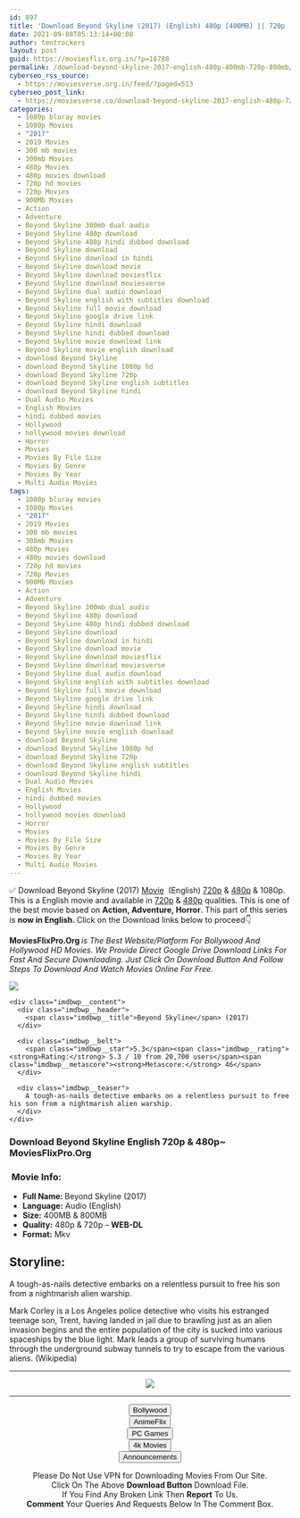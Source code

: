 ```yaml
---
id: 897
title: 'Download Beyond Skyline (2017) (English) 480p [400MB] || 720p [800MB]'
date: 2021-09-08T05:13:14+00:00
author: tentrockers
layout: post
guid: https://moviesflix.org.in/?p=16788
permalink: /download-beyond-skyline-2017-english-480p-400mb-720p-800mb/
cyberseo_rss_source:
  - https://moviesverse.org.in/feed/?paged=513
cyberseo_post_link:
  - https://moviesverse.co/download-beyond-skyline-2017-english-480p-720p/
categories:
  - 1080p bluray movies
  - 1080p Movies
  - "2017"
  - 2019 Movies
  - 300 mb movies
  - 300mb Movies
  - 480p Movies
  - 480p movies download
  - 720p hd movies
  - 720p Movies
  - 900Mb Movies
  - Action
  - Adventure
  - Beyond Skyline 300mb dual audio
  - Beyond Skyline 480p download
  - Beyond Skyline 480p hindi dubbed download
  - Beyond Skyline download
  - Beyond Skyline download in hindi
  - Beyond Skyline download movie
  - Beyond Skyline download moviesflix
  - Beyond Skyline download moviesverse
  - Beyond Skyline dual audio download
  - Beyond Skyline english with subtitles download
  - Beyond Skyline full movie download
  - Beyond Skyline google drive link
  - Beyond Skyline hindi download
  - Beyond Skyline hindi dubbed download
  - Beyond Skyline movie download link
  - Beyond Skyline movie english download
  - download Beyond Skyline
  - download Beyond Skyline 1080p hd
  - download Beyond Skyline 720p
  - download Beyond Skyline english subtitles
  - download Beyond Skyline hindi
  - Dual Audio Movies
  - English Movies
  - hindi dubbed movies
  - Hollywood
  - hollywood movies download
  - Horror
  - Movies
  - Movies By File Size
  - Movies By Genre
  - Movies By Year
  - Multi Audio Movies
tags:
  - 1080p bluray movies
  - 1080p Movies
  - "2017"
  - 2019 Movies
  - 300 mb movies
  - 300mb Movies
  - 480p Movies
  - 480p movies download
  - 720p hd movies
  - 720p Movies
  - 900Mb Movies
  - Action
  - Adventure
  - Beyond Skyline 300mb dual audio
  - Beyond Skyline 480p download
  - Beyond Skyline 480p hindi dubbed download
  - Beyond Skyline download
  - Beyond Skyline download in hindi
  - Beyond Skyline download movie
  - Beyond Skyline download moviesflix
  - Beyond Skyline download moviesverse
  - Beyond Skyline dual audio download
  - Beyond Skyline english with subtitles download
  - Beyond Skyline full movie download
  - Beyond Skyline google drive link
  - Beyond Skyline hindi download
  - Beyond Skyline hindi dubbed download
  - Beyond Skyline movie download link
  - Beyond Skyline movie english download
  - download Beyond Skyline
  - download Beyond Skyline 1080p hd
  - download Beyond Skyline 720p
  - download Beyond Skyline english subtitles
  - download Beyond Skyline hindi
  - Dual Audio Movies
  - English Movies
  - hindi dubbed movies
  - Hollywood
  - hollywood movies download
  - Horror
  - Movies
  - Movies By File Size
  - Movies By Genre
  - Movies By Year
  - Multi Audio Movies
---
```

<div class="thecontent clearfix">
  <p>
    ✅ Download Beyond Skyline (2017) <a href="https://moviesverse.co/category/movies/" data-wpel-link="internal">Movie</a>&nbsp; (English) <a href="https://moviesverse.co/720p-movies/" data-wpel-link="internal">720p</a>&nbsp;&&nbsp;<a href="https://moviesverse.co/480p-movies/" data-wpel-link="internal">480p</a> & 1080p. This is a English movie and available in <a href="https://moviesverse.co/720p-movies/" data-wpel-link="internal">720p</a>&nbsp;&&nbsp;<a href="https://moviesverse.co/480p-movies/" data-wpel-link="internal">480p</a> qualities. This is one of the best movie based on <strong>Action, Adventure, Horror</strong>. This part of this series is <strong>now in <span>English. </span></strong><span>Click on the Download links below to proceed👇</span>
  </p>
  
  <p>
    <strong><span>MoviesFlixPro.Org&nbsp;</span></strong><em>is The Best Website/Platform For Bollywood And Hollywood HD Movies. We Provide Direct Google Drive Download Links For Fast And Secure Downloading. Just Click On Download Button And Follow Steps To&nbsp;Download And Watch Movies Online For Free.</em>
  </p>
  
  <div class="imdbwp imdbwp--movie dark">
    <div class="imdbwp__thumb">
      <a class="imdbwp__link" target="_blank" title="Beyond Skyline" href="https://www.imdb.com/title/tt1724970/" rel="nofollow external noopener noreferrer" data-wpel-link="external"><img class="imdbwp__img" src="https://m.media-amazon.com/images/M/MV5BNDBlMzY1MmMtMWUwMS00ODk5LWJiZDUtN2ZmZjJjYTRhMmNhXkEyXkFqcGdeQXVyMjU3NTI0Mg@@._V1_SX300.jpg" /></a>
    </div>
    
    <div class="imdbwp__content">
      <div class="imdbwp__header">
        <span class="imdbwp__title">Beyond Skyline</span> (2017)
      </div>
      
      <div class="imdbwp__belt">
        <span class="imdbwp__star">5.3</span><span class="imdbwp__rating"><strong>Rating:</strong> 5.3 / 10 from 20,700 users</span><span class="imdbwp__metascore"><strong>Metascore:</strong> 46</span>
      </div>
      
      <div class="imdbwp__teaser">
        A tough-as-nails detective embarks on a relentless pursuit to free his son from a nightmarish alien warship.
      </div>
    </div>
  </div>
  
  <h3>
    <span>Download Beyond Skyline English 720p & 480p~ MoviesFlixPro.Org</span>
  </h3>
  
  <h3>
    <span>&nbsp;Movie Info:&nbsp;</span>
  </h3>
  
  <ul>
    <li>
      <strong>Full Name: </strong>Beyond Skyline (2017)
    </li>
    <li>
      <strong>Language:</strong> Audio (English)
    </li>
    <li>
      <strong>Size:</strong> 400MB & 800MB
    </li>
    <li>
      <strong>Quality:</strong> 480p & 720p – <span><strong>WEB-DL</strong></span>
    </li>
    <li>
      <strong>Format:</strong>&nbsp;Mkv
    </li>
  </ul>
  
  <h2>
    <span>Storyline:</span>
  </h2>
  
  <p>
    A tough-as-nails detective embarks on a relentless pursuit to free his son from a nightmarish alien warship.
  </p>
  
  <div>
    Mark Corley is a Los Angeles police detective who visits his estranged teenage son, Trent, having landed in jail due to brawling just as an alien invasion begins and the entire population of the city is sucked into various spaceships by the blue light. Mark leads a group of surviving humans through the underground subway tunnels to try to escape from the various aliens. (Wikipedia)
  </div></p>
</div>

<center>
  </p> 
  
  <hr />
  
  <p>
    <a href="http://gdrivepro.xyz/join.php" data-wpel-link="external" target="_blank" rel="nofollow external noopener noreferrer"><img src="https://i.imgur.com/FhMdWdW.png" /></a>
  </p>
  
  <hr />
  
  <p>
    <a href="https://dogemovies.xyz" target="_blank" data-wpel-link="external" rel="nofollow external noopener noreferrer"><button class="button button5">Bollywood</button></a><br /> <a href="https://animeflix.in" target="_blank" data-wpel-link="external" rel="nofollow external noopener noreferrer"><button class="button button5">AnimeFlix</button></a><br /> <a href="https://gamesflix.net/" target="_blank" data-wpel-link="external" rel="nofollow external noopener noreferrer"><button class="button button5">PC Games</button></a><br /> <a href="https://uhdmovies.in" target="_blank" data-wpel-link="external" rel="nofollow external noopener noreferrer"><button class="button button5">4k Movies</button></a><br /> <a href="https://moviesverse.co/announcements/" target="_blank" data-wpel-link="internal" rel="noopener"><button class="button button5">Announcements</button></a>
  </p>
  
  <div class="alert alert-danger">
    Please Do Not Use VPN for Downloading Movies From Our Site.
  </div>
  
  <div class="alert alert-success">
    Click On The Above <strong>Download Button</strong> Download File.
  </div>
  
  <div class="alert alert-warning">
    If You Find Any Broken Link Then <strong>Report</strong> To Us.
  </div>
  
  <div class="alert alert-info">
    <strong>Comment</strong> Your Queries And Requests Below In The Comment Box.
  </div>
  
  <p>
    </center>
  </p>